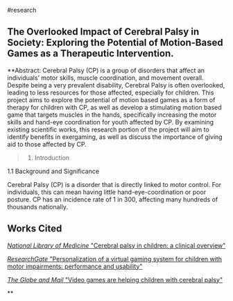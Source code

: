 #research 
## The Overlooked Impact of Cerebral Palsy in Society: Exploring the Potential of Motion-Based Games as a Therapeutic Intervention.

**Abstract: Cerebral Palsy (CP) is a group of disorders that affect an individuals’ motor skills, muscle coordination, and movement overall. Despite being a very prevalent disability, Cerebral Palsy is often overlooked, leading to less resources for those affected, especially for children. This project aims to explore the potential of motion based games as a form of therapy for children with CP, as well as develop a stimulating motion based game that targets muscles in the hands, specifically increasing the motor skills and hand-eye coordination for youth affected by CP. By examining existing scientific works, this research portion of the project will aim to identify benefits in exergaming, as well as discuss the importance of giving aid to those affected by CP. 

  
> 1. Introduction
    

1.1 Background and Significance 
    

Cerebral Palsy (CP) is a disorder that is directly linked to motor control. For individuals, this can mean having little hand-eye-coordination or poor posture. CP has an incidence rate of 1 in 300, affecting many hundreds of thousands nationally. 

  
  
  
  
  
  
  
  
  
  
  
  
  
  
  
  

## Works Cited

[*National Library of Medicine* "Cerebral palsy in children: a clinical overview"](https://www.ncbi.nlm.nih.gov/pmc/articles/PMC7082248/)

[*ResearchGate* "Personalization of a virtual gaming system for children with motor impairments: performance and usability"](https://www.researchgate.net/publication/353316964_Personalisation_of_a_virtual_gaming_system_for_children_with_motor_impairments_performance_and_usability)

[*The Globe and Mail* "Video games are helping children with cerebral palsy"](https://www.youtube.com/watch?v=JzN22NUbEss)

  
**